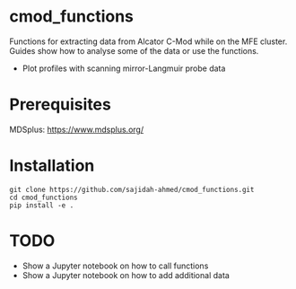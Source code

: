 # cmod_functions
Functions for extracting data from Alcator C-Mod while on the MFE cluster.
Guides show how to analyse some of the data or use the functions.
* Plot profiles with scanning mirror-Langmuir probe data

# Prerequisites
MDSplus: https://www.mdsplus.org/

# Installation
```
git clone https://github.com/sajidah-ahmed/cmod_functions.git
cd cmod_functions
pip install -e .
```
# TODO
* Show a Jupyter notebook on how to call functions
* Show a Jupyter notebook on how to add additional data
